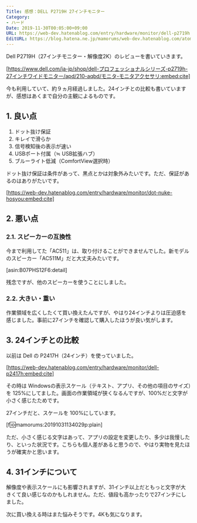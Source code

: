 ```yaml
---
Title: 感想：DELL P2719H 27インチモニター
Category:
- ハード
Date: 2019-11-30T00:05:00+09:00
URL: https://web-dev.hatenablog.com/entry/hardware/monitor/dell-p2719h
EditURL: https://blog.hatena.ne.jp/mamorums/web-dev.hatenablog.com/atom/entry/26006613473482947
---
```


Dell P2719H（27インチモニター・解像度2K）のレビューを書いていきます。

[https://www.dell.com/ja-jp/shop/dell-プロフェッショナルシリーズ-p2719h-27インチワイドモニター/apd/210-aqbd/モニタ-モニタアクセサリ:embed:cite]

今も利用していて、約９ヵ月経過しました。24インチとの比較も書いていますが、感想はあくまで自分の主観によるものです。


## 1. 良い点
1. ドット抜け保証
2. キレイで滑らか
3. 信号検知後の表示が速い
4. USBポート付属（≒ USB拡張ハブ）
5. ブルーライト低減（ComfortView選択時）

ドット抜け保証は条件があって、黒点とかは対象外みたいです。ただ、保証があるのはありがたいです。

[https://web-dev.hatenablog.com/entry/hardware/monitor/dot-nuke-hosyou:embed:cite]


## 2. 悪い点
### 2.1. スピーカーの互換性
今まで利用してた「AC511」は、取り付けることができませんでした。新モデルのスピーカー「AC511M」だと大丈夫みたいです。

[asin:B07PHS12F6:detail]

残念ですが、他のスピーカーを使うことにしました。


### 2.2. 大きい・重い
作業領域を広くしたくて買い換えたんですが、やはり24インチよりは圧迫感を感じました。事前に27インチを確認して購入したほうが良い気がします。


## 3. 24インチとの比較
以前は Dell の P2417H（24インチ）を使っていました。

[https://web-dev.hatenablog.com/entry/hardware/monitor/dell-p2417h:embed:cite]

その時は Windowsの表示スケール（テキスト、アプリ、その他の項目のサイズ）を 125%にしてました。画面の作業領域が狭くなるんですが、100%だと文字が小さく感じたためです。

27インチだと、スケールを 100%にしています。

[f:id:mamorums:20191031134029p:plain]

ただ、小さく感じる文字はあって、アプリの設定を変更したり、多少は我慢したり、といった状況です。こちらも個人差があると思うので、やはり実物を見たほうが確実かと思います。


## 4. 31インチについて
解像度や表示スケールにも影響されますが、31インチ以上だともっと文字が大きくて良い感じなのかもしれません。ただ、値段も高かったりで27インチにしました。

次に買い換える時はまた悩みそうです。4Kも気になります。
